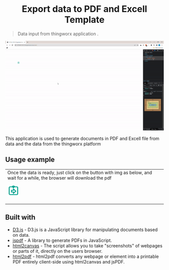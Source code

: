 
<h1 align="center"  style="font-weight:bold;" >
  <br>
  <!-- <a href="http://www.amitmerchant.com/electron-markdownify"><img src="https://raw.githubusercontent.com/amitmerchant1990/electron-markdownify/master/app/img/markdownify.png" alt="Markdownify" width="200"></a> -->
  <br>
  Export data to PDF and Excell Template
  <br>
</h1>

> Data input from thingworx application .

<!-- <h4 align="center">A minimal Markdown Editor desktop app built on top of <a target="_blank">Electron</a>.</h4> -->

![screenshot](https://github.com/zainuddin-maker/ExporttoPDFandExcell/blob/master/test.gif?raw=true)


This application is used to generate documents in PDF and Excell file from data and the data from the thingworx platform


## Usage example

<table>
<tr>
<td>
Once the data is ready, just click on the button with img as below, and wait for a while, the browser will download the pdf

![Chat Preview](https://github.com/zainuddin-maker/Export5pageCustomtoPDF/blob/master/iconexport.PNG?raw=true)

</td>
</tr>
</table>


<!-- ## BIND DATA

1.  JSONDocinformation , input - JSON - Data for Doc Information in header

   
        {
            name: (STRING),
            value: (STRING),
        }



2.  JSONHeaderinformation, input - JSON - Data for Headerinformation in header.

       
        {
            name: (STRING),
            value: (STRING),
        }

3.  ConfigurationWidth, input - INFOTABLE - Configuration widht each of column in excel.

       
        {
            width: (STRING),
        }


4.  BooleanDisplayButton , input -BOOLEAN - Input for button seen or not 
5.  Filename , input - STRING - name of file after exported
6.  Headername , input - STRING - the title in template document.
4.  LabourProductivity , input - INFOTABLE - Data for Labour Productuvity

        {
            name: (STRING),
            value: (STRING),
            unit:  (STRING),
         }

5.  DataAddChangeMaintanance , input - INFOTABLE - List of Change of Maintanance .

        datashape :
        {
            changefrom : (DATE),
            idmaintanance : (NUMBER),
        }

6.  DataClickMaintanance , output - INFOABLE - Data out after click maintanance .

        datashape :
        {
            form : (DATE) ,
            to : (DATE),
            id : (STRING),
            idmaintanance : (NUMBER),
            imgstatus : (STRING),
            status : (STRING),
            text : (STRING),
        }

7.  idRandom , input - STRING - Random ID for Application
8.  HeightOfHeader , input - NUMBER - change height of header tittle

## BIND TRIGGER

1. clickMaintanance, out - "Event triggered when clicked the maintanance"
1. updateMaintanance, in - "Event triggered when maintanance updated"


 -->





## Built with 

- [D3.js](https://d3js.org/) - D3.js is a JavaScript library for manipulating documents based on data.
- [jspdf](https://www.npmjs.com/package/jspdf) - A library to generate PDFs in JavaScript.
- [html2canvas](https://www.npmjs.com/package/html2canvas) - The script allows you to take "screenshots" of webpages or parts of it, directly on the users browser.
- [html2pdf](https://www.npmjs.com/package/html2pdf.js/v/0.9.0) - html2pdf converts any webpage or element into a printable PDF entirely client-side using html2canvas and jsPDF.














